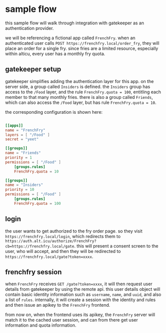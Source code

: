 
# sample flow

this sample flow will walk through integration with gatekeeper as an authentication provider.

we will be referencing a fictional app called `FrenchFry`.
when an authenticated user calls `POST https://frenchfry.local/order_fry`, they will place an order for a single fry.
since fries are a limited resource, especially within alticu, every user has a monthly fry quota.

## gatekeeper setup

gatekeeper simplifies adding the authentication layer for this app.
on the server side, a group called `Insiders` is defined.
the `Insiders` group has access to the `/Food` layer, and the rule `FrenchFry.quota = 100`, entitling each member to that many monthly fries.
there is also a group called `Friends`, which can also access the `/Food` layer, but has rule `FrenchFry.quota = 10`.

the corresponding configuration is shown here:

```toml

[[apps]]
name = "FrenchFry"
layers = [ "/Food" ]
secret = "yeet"

[[groups]]
name = "Friends"
priority = 1
permissions = [ "/Food" ]
    [groups.rules]
    FrenchFry.quota = 10

[[groups]]
name = "Insiders"
priority = 10
permissions = [ "/Food" ]
    [groups.rules]
    FrenchFry.quota = 100
```

## login

the user wants to get authorized to the fry order page.
so they visit `https://frenchfry.local/login`, which redirects them to `https://auth.alt.icu/authorize/FrenchFry?cb=https://frenchfry.local/gate`.
this will present a consent screen to the user, who will accept, and then they will be redirected to `https://frenchfry.local/gate?token=xxxx`.

## frenchfry session

when `FrenchFry` receives `GET /gate?token=xxxx`, it will then request user details from gatekeeper by using the remote api.
this user details object will contain basic identity information such as `username`, `name`, and `uuid`, and also a list of `rules`.
internally, it will create a session with the identity and rules and then issue an apikey to the `FrenchFry` frontend.

from now on, when the frontend uses its apikey, the `FrenchFry` server will match it to the cached user session, and can from there get user information and quota information.
